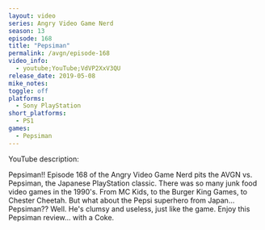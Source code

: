 ```yaml
---
layout: video
series: Angry Video Game Nerd
season: 13
episode: 168
title: "Pepsiman"
permalink: /avgn/episode-168
video_info:
  - youtube;YouTube;VdVP2XxV3QU
release_date: 2019-05-08
mike_notes:
toggle: off
platforms:
  - Sony PlayStation
short_platforms:
  - PS1
games:
  - Pepsiman
---
```


<p class="yt-description">YouTube description:</p>

Pepsiman!! Episode 168 of the Angry Video Game Nerd pits the AVGN vs. Pepsiman, the Japanese PlayStation classic. There was so many junk food video games in the 1990's. From MC Kids, to the Burger King Games, to Chester Cheetah. But what about the Pepsi superhero from Japan... Pepsiman?? Well. He's clumsy and useless, just like the game. Enjoy this Pepsiman review... with a Coke.
